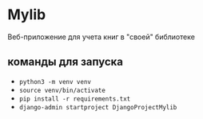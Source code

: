 # Mylib
Веб-приложение для учета книг в "своей" библиотеке
## команды для запуска 
- `python3 -m venv venv`
- `source venv/bin/activate`
- `pip install -r requirements.txt`
- `django-admin startproject DjangoProjectMylib`